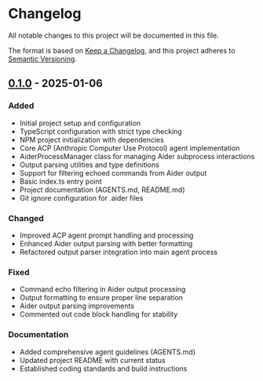 # Changelog

All notable changes to this project will be documented in this file.

The format is based on [Keep a Changelog](https://keepachangelog.com/en/1.0.0/),
and this project adheres to [Semantic Versioning](https://semver.org/spec/v2.0.0.html).

## [0.1.0] - 2025-01-06

### Added
- Initial project setup and configuration
- TypeScript configuration with strict type checking
- NPM project initialization with dependencies
- Core ACP (Anthropic Computer Use Protocol) agent implementation
- AiderProcessManager class for managing Aider subprocess interactions
- Output parsing utilities and type definitions
- Support for filtering echoed commands from Aider output
- Basic index.ts entry point
- Project documentation (AGENTS.md, README.md)
- Git ignore configuration for .aider files

### Changed
- Improved ACP agent prompt handling and processing
- Enhanced Aider output parsing with better formatting
- Refactored output parser integration into main agent process

### Fixed
- Command echo filtering in Aider output processing
- Output formatting to ensure proper line separation
- Aider output parsing improvements
- Commented out code block handling for stability

### Documentation
- Added comprehensive agent guidelines (AGENTS.md)
- Updated project README with current status
- Established coding standards and build instructions

[0.1.0]: https://github.com/jorgejhms/aider-acp/releases/tag/v0.1.0